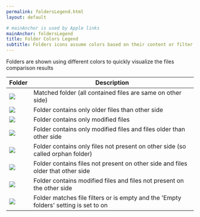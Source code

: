 ```yaml
---
permalink: foldersLegend.html
layout: default

# mainAnchor is used by Apple links
mainAnchor: foldersLegend
title: Folder Colors Legend
subtitle: Folders icons assume colors based on their content or filter status
---
```


Folders are shown using different colors to quickly visualize the files comparison results

<div class="table-wrapper">
    <table class="alt">
        <thead>
            <tr>
                <th>Folder</th>
                <th>Description</th>
            </tr>
        </thead>
        <tbody>
            <tr>
                <td><img class="folder-legend" src="{{ site.prefixDir }}img/ternaryop/vd/folders/folder-000.png"></img></td>
                <td>Matched folder (all contained files are same on other side)</td>
            </tr>
            <tr>
                <td><img class="folder-legend" src="{{ site.prefixDir }}img/ternaryop/vd/folders/folder-001.png"></img></td>
                <td>Folder contains only older files than other side</td>
            </tr>
            <tr>
                <td><img class="folder-legend" src="{{ site.prefixDir }}img/ternaryop/vd/folders/folder-010.png"></img></td>
                <td>Folder contains only modified files</td>
            </tr>
            <tr>
                <td><img class="folder-legend" src="{{ site.prefixDir }}img/ternaryop/vd/folders/folder-011.png"></img></td>
                <td>Folder contains only modified files and files older than other side</td>
            </tr>
            <tr>
                <td><img class="folder-legend" src="{{ site.prefixDir }}img/ternaryop/vd/folders/folder-100.png"></img></td>
                <td>Folder contains only files not present on other side (so called orphan folder)</td>
            </tr>
            <tr>
                <td><img class="folder-legend" src="{{ site.prefixDir }}img/ternaryop/vd/folders/folder-101.png"></img></td>
                <td>Folder contains files not present on other side and files older that other side</td>
            </tr>
            <tr>
                <td><img class="folder-legend" src="{{ site.prefixDir }}img/ternaryop/vd/folders/folder-110.png"></img></td>
                <td>Folder contains modified files and files not present on the other side</td>
            </tr>
            <tr>
                <td><img class="folder-legend" src="{{ site.prefixDir }}img/ternaryop/vd/folders/folder-999.png"></img></td>
                <td>Folder matches file filters or is empty and the 'Empty folders' setting is set to on</td>
            </tr>
        </tbody>
    </table>
</div>


